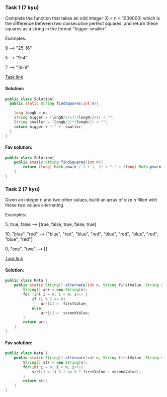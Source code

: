 ### Task 1 (7 kyu)
Complete the function that takes an odd integer (0 < n < 1000000) which is the difference between two consecutive perfect squares, and return these squares as a string in the format "bigger-smaller"

Examples:

9  -->  "25-16"

5  -->  "9-4"

7  -->  "16-9"

[Task link](https://www.codewars.com/kata/60908bc1d5811f0025474291)

#### Solution:

```Java
public class Solution{
  public static String findSquares(int n){
    
    long longN = n;
    String bigger = (longN/2+1)*(longN/2+1) + "";
    String smaller = (longN/2)*(longN/2) + "";
    return bigger + "-" +  smaller;
  }
}
```

#### Fav solution:

```Java
public class Solution{
    public static String findSquares(int n){
        return (long) Math.pow(n / 2 + 1, 2) + "-" + (long) Math.pow(n / 2, 2);
    }
}
```
### Task 2 (7 kyu)
Given an integer n and two other values, build an array of size n filled with these two values alternating.

Examples:

5, true, false     -->  [true, false, true, false, true]

10, "blue", "red"  -->  ["blue", "red", "blue", "red", "blue", "red", "blue", "red", "blue", "red"]

0, "one", "two"    -->  []

[Task link](https://www.codewars.com/kata/62a611067274990047f431a8)

#### Solution:

```Java
public class Kata {
    public static String[] alternate(int n, String firstValue, String secondValue) {
        String[] arr = new String[n];
        for (int i = 0; i < n; i++) {
            if (i % 2 == 0)
                arr[i] =  firstValue;
            else
                arr[i] =  secondValue;
        }
        return arr;
    }
}
```

#### Fav solution:

```Java
public class Kata {
    public static String[] alternate(int n, String firstValue, String secondValue) {
        String[] str = new String[n];
        for(int i = 0; i < n; i++){
            str[i] = (i % 2 == 0 ? firstValue : secondValue);
        }
        return str;
    }
}
```